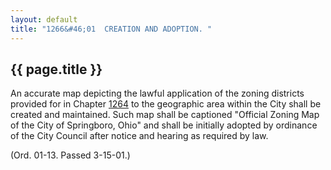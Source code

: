 ```yaml
---
layout: default
title: "1266&#46;01  CREATION AND ADOPTION. "
---
```


{{ page.title }}
----------------

An accurate map depicting the lawful application of the zoning districts provided for in Chapter [1264](4dade3b7.html) to the geographic area within the City shall be created and maintained. Such map shall be captioned "Official Zoning Map of the City of Springboro, Ohio" and shall be initially adopted by ordinance of the City Council after notice and hearing as required by law.

(Ord. 01-13. Passed 3-15-01.)